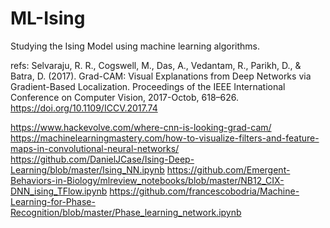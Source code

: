 # ML-Ising
Studying the Ising Model using machine learning algorithms.


refs:
Selvaraju, R. R., Cogswell, M., Das, A., Vedantam, R., Parikh, D., & Batra, D. (2017). Grad-CAM: Visual
Explanations from Deep Networks via Gradient-Based Localization. Proceedings of the IEEE International
Conference on Computer Vision, 2017-Octob, 618–626. https://doi.org/10.1109/ICCV.2017.74

https://www.hackevolve.com/where-cnn-is-looking-grad-cam/
https://machinelearningmastery.com/how-to-visualize-filters-and-feature-maps-in-convolutional-neural-networks/
https://github.com/DanielJCase/Ising-Deep-Learning/blob/master/Ising_NN.ipynb
https://github.com/Emergent-Behaviors-in-Biology/mlreview_notebooks/blob/master/NB12_CIX-DNN_ising_TFlow.ipynb
https://github.com/francescobodria/Machine-Learning-for-Phase-Recognition/blob/master/Phase_learning_network.ipynb